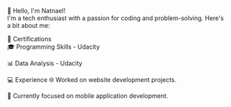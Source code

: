👋 Hello, I'm Natnael!<br>
I'm a tech enthusiast with a passion for coding and problem-solving. Here's a bit about me:<br>

🏅 Certifications<br>
🎓 Programming Skills - Udacity<br>

📊 Data Analysis - Udacity<br>

💻 Experience
🌐 Worked on website development projects.<br>

📱 Currently focused on mobile application development.<br>

